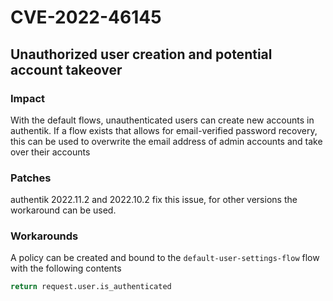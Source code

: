 # CVE-2022-46145

## Unauthorized user creation and potential account takeover

### Impact

With the default flows, unauthenticated users can create new accounts in authentik. If a flow exists that allows for email-verified password recovery, this can be used to overwrite the email address of admin accounts and take over their accounts

### Patches

authentik 2022.11.2 and 2022.10.2 fix this issue, for other versions the workaround can be used.

### Workarounds

A policy can be created and bound to the `default-user-settings-flow` flow with the following contents

```python
return request.user.is_authenticated
```
